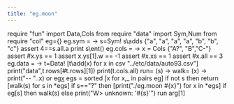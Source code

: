 ```yaml
---
title: "eg.moon"
---
```


require "fun"
import Data,Cols from require "data"
import Sym,Num   from require "col"
eg={}
eg.sym = ->
  s=Sym!
  s\adds {"a", "a", "a", "a", "b", "b", "c"}
  assert 4==s.all.a
  print s\ent()
eg.cols = ->
  x = Cols {"A?", "B","C-"}
  assert #x.ys == 1
  assert x.ys[1].w == -1
  assert #x.xs == 1
  assert #x.all == 3
eg.data = ->
  t=Data!
  [t\add(x) for x in csv "../etc/data/auto93.csv"]
  print("data",t.rows[#t.rows][1])
  print(t.cols.all)
run= (s) ->
  walk= (x) -> print("-- "..x) or eg[x]()
  egs = sorted [x for x,_ in pairs eg]
  if not s  then return [walk(s) for s in *egs]
  if s=="?" then [print("./eg.moon #{x}") for x in *egs]
  if eg[s]  then walk(s) else print("W> unknown: '#{s}'")
run arg[1]
```
